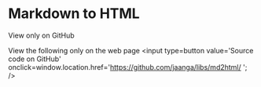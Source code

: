 Markdown to HTML
===

View only on GitHub
<span style=display:none; >[View as web page]( http://jaanga.github.io/libs/md2html/ "view the file as a web page." ) </span>  


View the following only on the web page
<input type=button value='Source code on GitHub' onclick=window.location.href='https://github.com/jaanga/libs/md2html/ '; />

